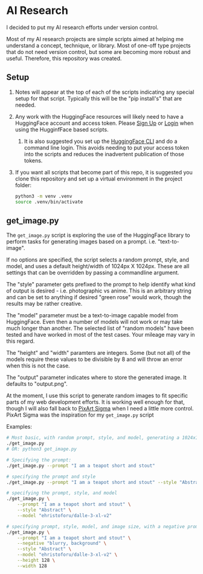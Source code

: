 # AI Research

I decided to put my AI research efforts under version control.

Most of my AI research projects are simple scripts aimed at helping me understand a concept, technique, or library.  Most of one-off type projects that do not need version control, but some are becoming more robust and useful.  Therefore, this repository was created.

## Setup

1. Notes will appear at the top of each of the scripts indicating any special setup for that script.  Typically this will be the "pip install's" that are needed.
2. Any work with the HuggingFace resources will likely need to have a HuggingFace account and access token.  Please [Sign Up](https://huggingface.co/join) or [Login](https://huggingface.co/login) when using the HugginfFace based scripts.
   1. It is also suggested you set up the [HuggingFace CLI](https://huggingface.co/docs/huggingface_hub/guides/cli) and do a command line login.  This avoids needing to put your access token into the scripts and reduces the inadvertent publication of those tokens.
3. If you want all scripts that become part of this repo, it is suggested you clone this repository and set up a virtual environment in the project folder:

    ```bash
    python3 -m venv .venv
    source .venv/bin/activate
    ```

## get_image.py

The `get_image.py` script is exploring the use of the HuggingFace library to perform tasks for generating images based on a prompt.  i.e. "text-to-image".

If no options are specified, the script selects a random prompt, style, and model, and uses a default height/width of 1024px X 1024px.  These are all settings that can be overridden by passing a commandline argument.

The "style" parameter gets prefixed to the prompt to help identify what kind of output is desired - i.e. photographic vs anime.  This is an arbitrary string and can be set to anything if desired "green rose" would work, though the results may be rather creative.

The "model" parameter must be a text-to-image capable model from HuggingFace.  Even then a number of models will not work or may take much longer than another.  The selected list of "random models" have been tested and have worked in most of the test cases.  Your mileage may vary in this regard.

The "height" and "width" paramters are integers.  Some (but not all) of the models require these values to be divisible by 8 and will throw an error when this is not the case.

The "output" parameter indicates where to store the generated image.  It defaults to "output.png".

At the moment, I use this script to generate random images to fit specific parts of my web development efforts.  It is working well enough for that, though I will also fall back to [PixArt Sigma](https://huggingface.co/spaces/PixArt-alpha/PixArt-Sigma) when I need a little more control.  PixArt Sigma was the inspiration for my `get_image.py` script

Examples:

```bash
# Most basic, with random prompt, style, and model, generating a 1024x1024 image
./get_image.py
# OR: python3 get_image.py

# Specifying the prompt:
./get_image.py --prompt "I am a teapot short and stout"

# specifying the prompt and style
./get_image.py --prompt "I am a teapot short and stout" --style "Abstract"

# specifying the prompt, style, and model
./get_image.py \
    --prompt "I am a teapot short and stout" \
    --style "Abstract" \
    --model "ehristoforu/dalle-3-xl-v2"

# specifying prompt, style, model, and image size, with a negative prompt requesting no background
./get_image.py \
    --prompt "I am a teapot short and stout" \
    --negative "blurry, background" \
    --style "Abstract" \
    --model "ehristoforu/dalle-3-xl-v2" \
    --height 128 \
    --width 128
```

